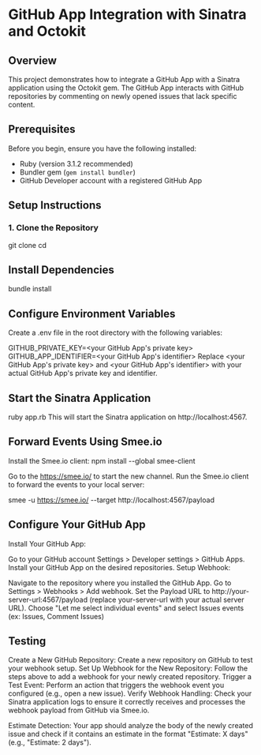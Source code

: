 # GitHub App Integration with Sinatra and Octokit

## Overview

This project demonstrates how to integrate a GitHub App with a Sinatra application using the Octokit gem. The GitHub App interacts with GitHub repositories by commenting on newly opened issues that lack specific content.

## Prerequisites

Before you begin, ensure you have the following installed:

- Ruby (version 3.1.2 recommended)
- Bundler gem (`gem install bundler`)
- GitHub Developer account with a registered GitHub App

## Setup Instructions

### 1. Clone the Repository

git clone <repository-url>
cd <repository-directory>

## Install Dependencies
bundle install

## Configure Environment Variables
Create a .env file in the root directory with the following variables:

GITHUB_PRIVATE_KEY=<your GitHub App's private key>
GITHUB_APP_IDENTIFIER=<your GitHub App's identifier>
Replace <your GitHub App's private key> and <your GitHub App's identifier> with your actual GitHub App's private key and identifier.

##  Start the Sinatra Application

ruby app.rb 
This will start the Sinatra application on http://localhost:4567.

## Forward Events Using Smee.io
Install the Smee.io client:
npm install --global smee-client

Go to the https://smee.io/ to start the new channel.
Run the Smee.io client to forward the events to your local server:


smee -u https://smee.io/<YOUR Webhook Proxy URL> --target http://localhost:4567/payload

## Configure Your GitHub App
Install Your GitHub App:

Go to your GitHub account Settings > Developer settings > GitHub Apps.
Install your GitHub App on the desired repositories.
Setup Webhook:

Navigate to the repository where you installed the GitHub App.
Go to Settings > Webhooks > Add webhook.
Set the Payload URL to http://your-server-url:4567/payload (replace your-server-url with your actual server URL).
Choose "Let me select individual events" and select Issues events (ex: Issues, Comment Issues) 

## Testing
Create a New GitHub Repository:
Create a new repository on GitHub to test your webhook setup.
Set Up Webhook for the New Repository:
Follow the steps above to add a webhook for your newly created repository.
Trigger a Test Event:
Perform an action that triggers the webhook event you configured (e.g., open a new issue).
Verify Webhook Handling:
Check your Sinatra application logs to ensure it correctly receives and processes the webhook payload from GitHub via Smee.io.

Estimate Detection: Your app should analyze the body of the newly created issue and check if it contains an estimate in the format "Estimate: X days" (e.g., "Estimate: 2 days").
